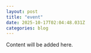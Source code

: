 ```yaml
---
layout: post
title: "event"
date: 2025-10-17T02:04:48.031Z
categories: blog
---
```


Content will be added here.